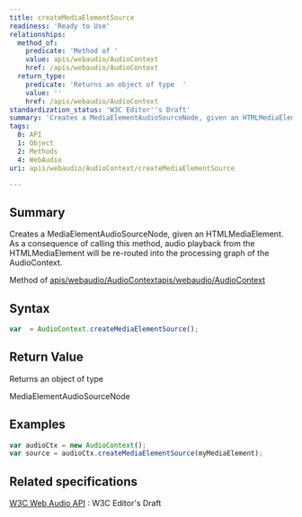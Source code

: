 ```yaml
---
title: createMediaElementSource
readiness: 'Ready to Use'
relationships:
  method_of:
    predicate: 'Method of '
    value: apis/webaudio/AudioContext
    href: /apis/webaudio/AudioContext
  return_type:
    predicate: 'Returns an object of type  '
    value: ''
    href: /apis/webaudio/AudioContext
standardization_status: 'W3C Editor''s Draft'
summary: 'Creates a MediaElementAudioSourceNode, given an HTMLMediaElement. As a consequence of calling this method, audio playback from the HTMLMediaElement will be re-routed into the processing graph of the AudioContext.'
tags:
  0: API
  1: Object
  2: Methods
  4: WebAudio
uri: apis/webaudio/AudioContext/createMediaElementSource

---
```

## Summary

Creates a MediaElementAudioSourceNode, given an HTMLMediaElement. As a consequence of calling this method, audio playback from the HTMLMediaElement will be re-routed into the processing graph of the AudioContext.

Method of [apis/webaudio/AudioContext](/apis/webaudio/AudioContext)[apis/webaudio/AudioContext](/apis/webaudio/AudioContext)

## Syntax

``` js
var  = AudioContext.createMediaElementSource();
```

## Return Value

Returns an object of type

MediaElementAudioSourceNode

## Examples

``` js
var audioCtx = new AudioContext();
var source = audioCtx.createMediaElementSource(myMediaElement);
```

## Related specifications

[W3C Web Audio API](http://webaudio.github.io/web-audio-api/)
:   W3C Editor's Draft
